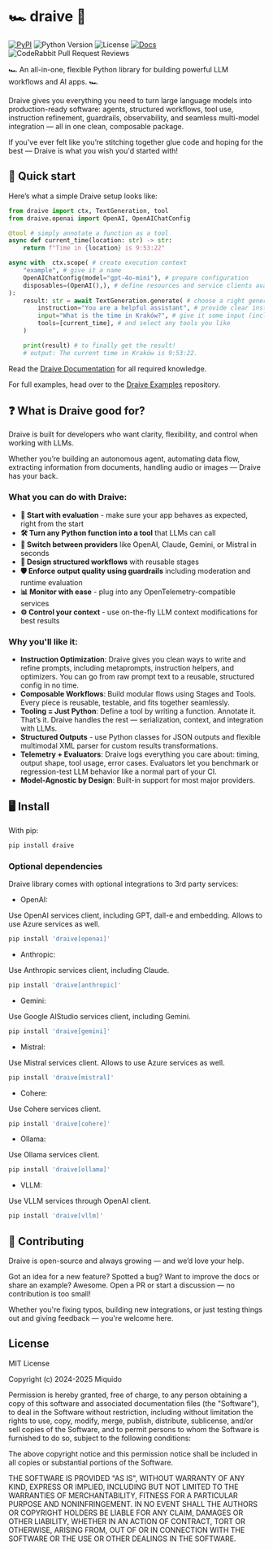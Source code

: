 # 🏎️ draive 🏁

[![PyPI](https://img.shields.io/pypi/v/draive)](https://pypi.org/project/draive/)
![Python Version](https://img.shields.io/badge/Python-3.12+-blue)
![License](https://img.shields.io/badge/License-MIT-green)
[![Docs](https://img.shields.io/badge/Documentation-yellow)](https://miquido.github.io/draive/)
![CodeRabbit Pull Request Reviews](https://img.shields.io/coderabbit/prs/github/miquido/draive?utm_source=oss&utm_medium=github&utm_campaign=miquido%2Fdraive&labelColor=171717&color=FF570A&link=https%3A%2F%2Fcoderabbit.ai&label=CodeRabbit+Reviews)

🏎️ An all-in-one, flexible Python library for building powerful LLM workflows and AI apps. 🏎️

Draive gives you everything you need to turn large language models into production-ready software: agents, structured workflows, tool use, instruction refinement, guardrails, observability, and seamless multi-model integration — all in one clean, composable package.

If you've ever felt like you’re stitching together glue code and hoping for the best — Draive is what you wish you'd started with!

## 🚀 Quick start

Here’s what a simple Draive setup looks like:

```python
from draive import ctx, TextGeneration, tool
from draive.openai import OpenAI, OpenAIChatConfig

@tool # simply annotate a function as a tool
async def current_time(location: str) -> str:
    return f"Time in {location} is 9:53:22"

async with  ctx.scope( # create execution context
    "example", # give it a name
    OpenAIChatConfig(model="gpt-4o-mini"), # prepare configuration
    disposables=(OpenAI(),), # define resources and service clients available
):
    result: str = await TextGeneration.generate( # choose a right generation abstraction
        instruction="You are a helpful assistant", # provide clear instructions
        input="What is the time in Kraków?", # give it some input (including multimodal)
        tools=[current_time], # and select any tools you like
    )

    print(result) # to finally get the result!
    # output: The current time in Kraków is 9:53:22.
```

Read the [Draive Documentation](https://miquido.github.io/draive/) for all required knowledge.

For full examples, head over to the [Draive Examples](https://github.com/miquido/draive-examples) repository.

## ❓ What is Draive good for?

Draive is built for developers who want clarity, flexibility, and control when working with LLMs.

Whether you’re building an autonomous agent, automating data flow, extracting information from documents, handling audio or images — Draive has your back.

### What you can do with Draive:

- **🔁 Start with evaluation** - make sure your app behaves as expected, right from the start
- **🛠 Turn any Python function into a tool** that LLMs can call
- **🔄 Switch between providers** like OpenAI, Claude, Gemini, or Mistral in seconds
- **🧱 Design structured workflows** with reusable stages
- **🛡 Enforce output quality using guardrails** including moderation and runtime evaluation
- **📊 Monitor with ease** - plug into any OpenTelemetry-compatible services
- **⚙️ Control your context** - use on-the-fly LLM context modifications for best results

### Why you'll like it:

- **Instruction Optimization**: Draive gives you clean ways to write and refine prompts, including metaprompts, instruction helpers, and optimizers. You can go from raw prompt text to a reusable, structured config in no time.
- **Composable Workflows**: Build modular flows using Stages and Tools. Every piece is reusable, testable, and fits together seamlessly.
- **Tooling = Just Python**: Define a tool by writing a function. Annotate it. That’s it. Draive handles the rest — serialization, context, and integration with LLMs.
- **Structured Outputs** - use Python classes for JSON outputs and flexible multimodal XML parser for custom results transformations.
- **Telemetry + Evaluators**: Draive logs everything you care about: timing, output shape, tool usage, error cases. Evaluators let you benchmark or regression-test LLM behavior like a normal part of your CI.
- **Model-Agnostic by Design**: Built-in support for most major providers.

## 🖥️ Install

With pip:

```bash
pip install draive
```

### Optional dependencies

Draive library comes with optional integrations to 3rd party services:

- OpenAI:

Use OpenAI services client, including GPT, dall-e and embedding. Allows to use Azure services as well.

```bash
pip install 'draive[openai]'
```

- Anthropic:

Use Anthropic services client, including Claude.

```bash
pip install 'draive[anthropic]'
```

- Gemini:

Use Google AIStudio services client, including Gemini.

```bash
pip install 'draive[gemini]'
```

- Mistral:

Use Mistral services client. Allows to use Azure services as well.

```bash
pip install 'draive[mistral]'
```

- Cohere:

Use Cohere services client.

```bash
pip install 'draive[cohere]'
```

- Ollama:

Use Ollama services client.

```bash
pip install 'draive[ollama]'
```

- VLLM:

Use VLLM services through OpenAI client.

```bash
pip install 'draive[vllm]'
```

## 👷 Contributing

Draive is open-source and always growing — and we’d love your help.

Got an idea for a new feature? Spotted a bug? Want to improve the docs or share an example? Awesome. Open a PR or start a discussion — no contribution is too small!

Whether you're fixing typos, building new integrations, or just testing things out and giving feedback — you're welcome here.

## License

MIT License

Copyright (c) 2024-2025 Miquido

Permission is hereby granted, free of charge, to any person obtaining a copy
of this software and associated documentation files (the "Software"), to deal
in the Software without restriction, including without limitation the rights
to use, copy, modify, merge, publish, distribute, sublicense, and/or sell
copies of the Software, and to permit persons to whom the Software is
furnished to do so, subject to the following conditions:

The above copyright notice and this permission notice shall be included in all
copies or substantial portions of the Software.

THE SOFTWARE IS PROVIDED "AS IS", WITHOUT WARRANTY OF ANY KIND, EXPRESS OR
IMPLIED, INCLUDING BUT NOT LIMITED TO THE WARRANTIES OF MERCHANTABILITY,
FITNESS FOR A PARTICULAR PURPOSE AND NONINFRINGEMENT. IN NO EVENT SHALL THE
AUTHORS OR COPYRIGHT HOLDERS BE LIABLE FOR ANY CLAIM, DAMAGES OR OTHER
LIABILITY, WHETHER IN AN ACTION OF CONTRACT, TORT OR OTHERWISE, ARISING FROM,
OUT OF OR IN CONNECTION WITH THE SOFTWARE OR THE USE OR OTHER DEALINGS IN THE
SOFTWARE.

